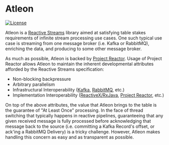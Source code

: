 # Atleon
[![License](https://img.shields.io/badge/License-Apache%202.0-blue.svg)](https://opensource.org/licenses/Apache-2.0)

Atleon is a [Reactive Streams](https://www.reactive-streams.org/) library aimed at satisfying table stakes requirements of infinite stream processing use cases. One such typical use case is streaming from one message broker (i.e. Kafka or RabbitMQ), enriching the data, and producing to some other message broker.

As much as possible, Atleon is backed by [Project Reactor](https://projectreactor.io/). Usage of Project Reactor allows Atleon to maintain the inherent developmental attributes afforded by the Reactive Streams specification:
* Non-blocking backpressure
* Arbitrary parallelism
* Infrastructural Interoperability ([Kafka](https://kafka.apache.org/), [RabbitMQ](https://www.rabbitmq.com/), etc.)
* Implementation Interoperability ([ReactiveX/RxJava](https://github.com/ReactiveX/RxJava), [Project Reactor](https://projectreactor.io/), etc.)

On top of the above attributes, the value that Atleon brings to the table is the guarantee of "At Least Once" processing. In the face of thread switching that typically happens in reactive pipelines, guaranteeing that any given received message is fully processed before acknowledging that message back to the source (i.e. committing a Kafka Record's offset, or ack'ing a RabbitMQ Delivery) is a tricky challenge. However, Atleon makes handling this concern as easy and as transparent as possible.